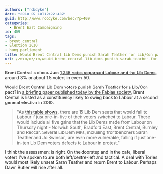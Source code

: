 ```yaml
---
authors: ["robdyke"]
date: "2010-05-10T12:22:43Z"
guid: http://www.robdyke.com/bec/?p=409
categories:
  - Brent East Campaigning
id: 409
tags:
- brent central
- Election 2010
- hung parliament
title: Would Brent Central Lib Dems punish Sarah Teather for Lib/Con pact?
url: /2010/05/10/would-brent-central-lib-dems-punish-sarah-teather-for-libcon-pact/
---
```

Brent Central is close. Just [1,345 votes separated Labour and the Lib Dems](http://democracy.brent.gov.uk/mgElectionAreaResults.aspx?ID=52&RPID=613402), around 3% or about 1.5 voters in every 50.

Would Brent Central Lib Dem voters punish Sarah Teather for a Lib/Con pact? In [a briefing paper published today by the Fabian society](http://www.fabians.org.uk/general-news/general-news/lib-tory-cooperation-would-be-an-electoral-gift-to-labour-says-report), Brent Central is listed as a constituency likely to swing back to Labour at a second general election in 2010.

> "﻿As [this table shows](http://www.leftfootforward.org/2010/05/lib-con-coalition-would-be-an-electoral-gift-to-labour/), there are 15 Lib Dem seats that would fall to Labour if just one-in-five of their voters switched to Labour. These would include all five gains that the Lib Dems made from Labour on Thursday night – Norwich South, Bradford East, Brent Central, Burnley and Redcar. Several Lib Dem MPs, including frontbenchers Sarah Teather and Jo Swinson, are even more vulnerable, falling if just one-in-ten Lib Dem voters defects to Labour in protest."

I think the assessment is right. On the doorstep and in the cafe, liberal voters I've spoken to are both left/centre-left and tactical. A deal with Tories would most likely unseat Sarah Teather and return Brent to Labour. Perhaps Dawn Butler will rise after all.